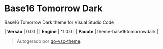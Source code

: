 # Base16 Tomorrow Dark

Base16 Tomorrow Dark theme for Visual Studio Code

| **Versão** | 0.0.1 |
| **Engine** | ^1.0.0 |
| **Pacote** | theme-base16tomorrowdark |

> Autogerado por [go-vsc-theme](https://github.com/natalbu/go-vsc-theme).
